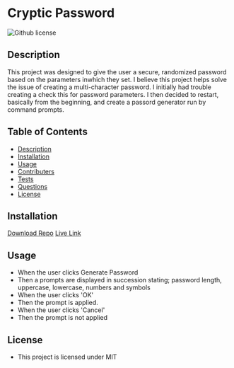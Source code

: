# Cryptic Password

![Github license](http://img.shields.io/badge/license-MIT-blue.svg)

## Description

This project was designed to give the user a secure, randomized password based on the parameters inwhich they set. I believe this project helps solve the issue of creating a multi-character password. I initially had trouble creating a check this for password parameters. I then decided to restart, basically from the beginning, and create a passord generator run by command prompts.

## Table of Contents

- [Description](#description)
- [Installation](#installation)
- [Usage](#usage)
- [Contributers](#contributers)
- [Tests](#tests)
- [Questions](#questions)
- [License](#license)

## Installation

[Download Repo](https://github.com/jjtalamonti/cryptic_password)
[Live Link](https://jjtalamonti.github.io/cryptic_password/)

## Usage

- When the user clicks Generate Password
- Then a prompts are displayed in succession stating; password length, uppercase, lowercase, numbers and symbols
- When the user clicks 'OK'
- Then the prompt is applied.
- When the user clicks 'Cancel'
- Then the prompt is not applied

## License

- This project is licensed under MIT
